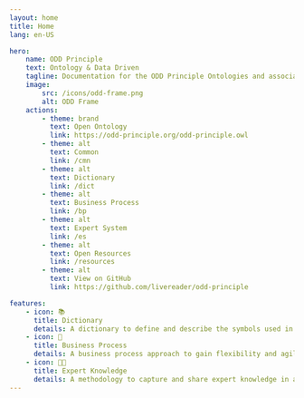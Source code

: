 ```yaml
---
layout: home
title: Home
lang: en-US

hero:
    name: ODD Principle
    text: Ontology & Data Driven
    tagline: Documentation for the ODD Principle Ontologies and associated Methodologies
    image:
        src: /icons/odd-frame.png
        alt: ODD Frame
    actions:
        - theme: brand
          text: Open Ontology
          link: https://odd-principle.org/odd-principle.owl
        - theme: alt
          text: Common
          link: /cmn
        - theme: alt
          text: Dictionary
          link: /dict
        - theme: alt
          text: Business Process
          link: /bp
        - theme: alt
          text: Expert System
          link: /es
        - theme: alt
          text: Open Resources
          link: /resources
        - theme: alt
          text: View on GitHub
          link: https://github.com/livereader/odd-principle

features:
    - icon: 📚
      title: Dictionary
      details: A dictionary to define and describe the symbols used in the ontology.
    - icon: 🚀
      title: Business Process
      details: A business process approach to gain flexibility and agility from the ODD-principle.
    - icon: 👩‍🔬
      title: Expert Knowledge
      details: A methodology to capture and share expert knowledge in a structured way.
---
```

